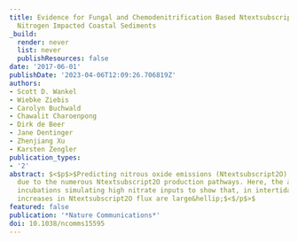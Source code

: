 ```yaml
---
title: Evidence for Fungal and Chemodenitrification Based Ntextsubscript2O Flux from
  Nitrogen Impacted Coastal Sediments
_build:
  render: never
  list: never
  publishResources: false
date: '2017-06-01'
publishDate: '2023-04-06T12:09:26.706819Z'
authors:
- Scott D. Wankel
- Wiebke Ziebis
- Carolyn Buchwald
- Chawalit Charoenpong
- Dirk de Beer
- Jane Dentinger
- Zhenjiang Xu
- Karsten Zengler
publication_types:
- '2'
abstract: $<$p$>$Predicting nitrous oxide emissions (Ntextsubscript2O) remains difficult
  due to the numerous Ntextsubscript2O production pathways. Here, the authors use
  incubations simulating high nitrate inputs to show that, in intertidal sediments,
  increases in Ntextsubscript2O flux are large&hellip;$<$/p$>$
featured: false
publication: '*Nature Communications*'
doi: 10.1038/ncomms15595
---
```


